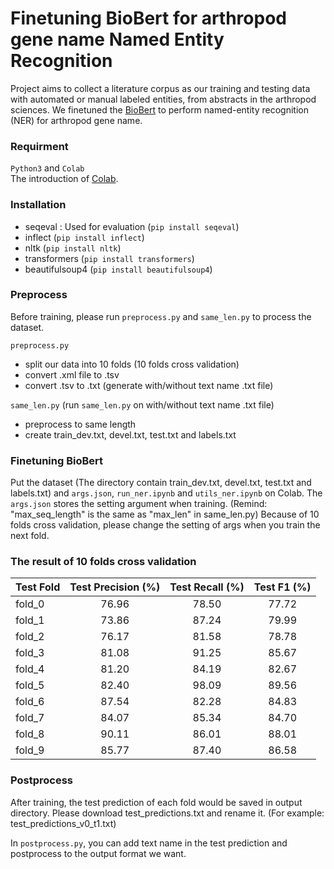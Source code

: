 # Finetuning BioBert for arthropod gene name Named Entity Recognition

Project aims to collect a literature corpus as our training and testing data with automated or manual labeled entities, from abstracts in the arthropod sciences. We finetuned the [BioBert](https://github.com/dmis-lab/biobert-pytorch) to perform named-entity recognition (NER) for arthropod gene name.


### Requirment
`Python3` and `Colab`<br>
The introduction of [Colab](https://colab.research.google.com/?utm_source=scs-index#scrollTo=5fCEDCU_qrC0).

### Installation
- seqeval : Used for evaluation (`pip install seqeval`)
- inflect (`pip install inflect`)
- nltk (`pip install nltk`)
- transformers (`pip install transformers`)
- beautifulsoup4 (`pip install beautifulsoup4`)

### Preprocess
Before training, please run `preprocess.py` and `same_len.py` to process the dataset.

`preprocess.py`
- split our data into 10 folds (10 folds cross validation)
- convert .xml file to .tsv
- convert .tsv to .txt (generate with/without text name .txt file)

`same_len.py` (run `same_len.py` on with/without text name .txt file)
- preprocess to same length
- create train_dev.txt, devel.txt, test.txt and labels.txt

### Finetuning BioBert

Put the dataset (The directory contain train_dev.txt, devel.txt, test.txt and labels.txt) and `args.json`, `run_ner.ipynb` and `utils_ner.ipynb` on Colab.
The `args.json` stores the setting argument when training. (Remind: "max_seq_length" is the same as "max_len" in same_len.py) Because of 10 folds cross validation, please change the setting of args when you train the next fold.

### The result of 10 folds cross validation

| Test Fold      |    Test Precision (%)   |    Test Recall (%)   |    Test F1 (%)   |
|----------------|:-----------------------:|:--------------------:|:----------------:|
| fold_0         |          76.96          |         78.50        |       77.72      |
| fold_1         |          73.86          |         87.24        |       79.99      |
| fold_2         |          76.17          |         81.58        |       78.78      |
| fold_3         |          81.08          |         91.25        |       85.67      |
| fold_4         |          81.20          |         84.19        |       82.67      |
| fold_5         |          82.40          |         98.09        |       89.56      |
| fold_6         |          87.54          |         82.28        |       84.83      |
| fold_7         |          84.07          |         85.34        |       84.70      |
| fold_8         |          90.11          |         86.01        |       88.01      |
| fold_9         |          85.77          |         87.40        |       86.58      |

### Postprocess

After training, the test prediction of each fold would be saved in output directory. Please download test_predictions.txt and rename it. (For example: test_predictions_v0_t1.txt)

In `postprocess.py`, you can add text name in the test prediction and postprocess to the output format we want.